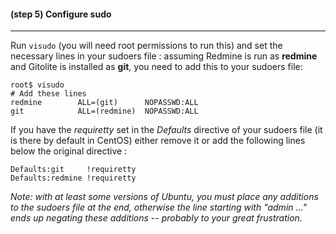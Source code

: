 #### **(step 5)** Configure sudo
***

Run ```visudo``` (you will need root permissions to run this) and set the necessary lines in your sudoers file : assuming Redmine is run as **redmine** and Gitolite is installed as **git**, you need to add this to your sudoers file:

```
root$ visudo
# Add these lines
redmine        ALL=(git)      NOPASSWD:ALL
git            ALL=(redmine)  NOPASSWD:ALL
```

If you have the *requiretty* set in the *Defaults* directive of your sudoers file (it is there by default in CentOS) either remove it or add the following lines below the original directive :

```
Defaults:git     !requiretty
Defaults:redmine !requiretty
```

*Note: with at least some versions of Ubuntu, you must place any additions to the sudoers file at the end, otherwise the line starting with "admin ..." ends up
negating these additions -- probably to your great frustration.*
